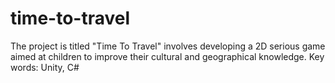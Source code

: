 # time-to-travel
The project is titled "Time To Travel" involves developing a 2D serious game aimed at children to improve their cultural and geographical knowledge. Key words: Unity, C#
